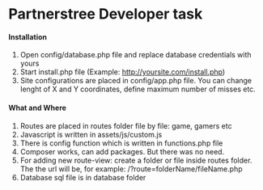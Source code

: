 # Partnerstree Developer task

#### Installation
1. Open config/database.php file and replace database credentials with yours
2. Start install.php file (Example: http://yoursite.com/install.php)
3. Site configurations are placed in config/app.php file. You can change lenght of X and Y coordinates, define maximum number of misses etc. 

#### What and Where
1. Routes are placed in routes folder file by file: game, gamers etc
2. Javascript is written in assets/js/custom.js
3. There is config function which is written in functions.php file
4. Composer works, can add packages. But there was no need.
5. For adding new route-view: create a folder or file inside routes folder. 
The the url will be, for example: /?route=folderName/fileName.php
6. Database sql file is in database folder